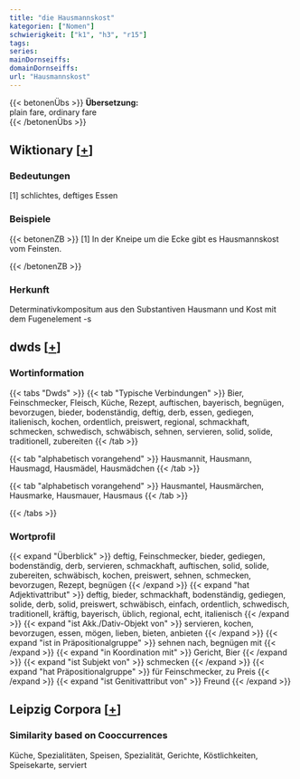 ```yaml
---
title: "die Hausmannskost"
kategorien: ["Nomen"]
schwierigkeit: ["k1", "h3", "r15"]
tags:
series:
mainDornseiffs:
domainDornseiffs:
url: "Hausmannskost"
---
```


{{< betonenÜbs >}}
**Übersetzung:**  
plain fare, ordinary fare  
{{< /betonenÜbs >}}

## Wiktionary [[+](https://de.wiktionary.org/wiki/Hausmannskost)]

### Bedeutungen
[1] schlichtes, deftiges Essen  

### Beispiele
{{< betonenZB >}}
[1] In der Kneipe um die Ecke gibt es Hausmannskost vom Feinsten.  

{{< /betonenZB >}}
### Herkunft
Determinativkompositum aus den Substantiven Hausmann und Kost mit dem Fugenelement -s  



## dwds [[+](https://www.dwds.de/wb/Hausmannskost)]

### Wortinformation
{{< tabs "Dwds" >}}
{{< tab "Typische Verbindungen" >}}
Bier, Feinschmecker, Fleisch, Küche, Rezept, auftischen, bayerisch, begnügen, bevorzugen, bieder, bodenständig, deftig, derb, essen, gediegen, italienisch, kochen, ordentlich, preiswert, regional, schmackhaft, schmecken, schwedisch, schwäbisch, sehnen, servieren, solid, solide, traditionell, zubereiten
{{< /tab >}}

{{< tab "alphabetisch vorangehend" >}}
Hausmannit, Hausmann, Hausmagd, Hausmädel, Hausmädchen
{{< /tab >}}

{{< tab "alphabetisch vorangehend" >}}
Hausmantel, Hausmärchen, Hausmarke, Hausmauer, Hausmaus
{{< /tab >}}

{{< /tabs >}}

### Wortprofil
{{< expand "Überblick" >}} deftig, Feinschmecker, bieder, gediegen, bodenständig, derb, servieren, schmackhaft, auftischen, solid, solide, zubereiten, schwäbisch, kochen, preiswert, sehnen, schmecken, bevorzugen, Rezept, begnügen {{< /expand >}}
{{< expand "hat Adjektivattribut" >}} deftig, bieder, schmackhaft, bodenständig, gediegen, solide, derb, solid, preiswert, schwäbisch, einfach, ordentlich, schwedisch, traditionell, kräftig, bayerisch, üblich, regional, echt, italienisch {{< /expand >}}
{{< expand "ist Akk./Dativ-Objekt von" >}} servieren, kochen, bevorzugen, essen, mögen, lieben, bieten, anbieten {{< /expand >}}
{{< expand "ist in Präpositionalgruppe" >}} sehnen nach, begnügen mit {{< /expand >}}
{{< expand "in Koordination mit" >}} Gericht, Bier {{< /expand >}}
{{< expand "ist Subjekt von" >}} schmecken {{< /expand >}}
{{< expand "hat Präpositionalgruppe" >}} für Feinschmecker, zu Preis {{< /expand >}}
{{< expand "ist Genitivattribut von" >}} Freund {{< /expand >}}

## Leipzig Corpora [[+](https://corpora.uni-leipzig.de/en/res?word=Hausmannskost&corpusId=deu_newscrawl-public_2018)]


### Similarity based on Cooccurrences
Küche, Spezialitäten, Speisen, Spezialität, Gerichte, Köstlichkeiten, Speisekarte, serviert

